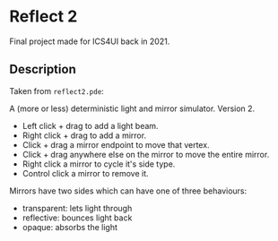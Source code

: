 # Reflect 2

Final project made for ICS4UI back in 2021.

## Description

Taken from `reflect2.pde`:

A (more or less) deterministic light and mirror simulator. Version 2.

* Left click + drag to add a light beam.
* Right click + drag to add a mirror.
* Click + drag a mirror endpoint to move that vertex.
* Click + drag anywhere else on the mirror to move the entire mirror.
* Right click a mirror to cycle it's side type.
* Control click a mirror to remove it.

Mirrors have two sides which can have one of three behaviours:
* transparent: lets light through
* reflective: bounces light back
* opaque: absorbs the light
